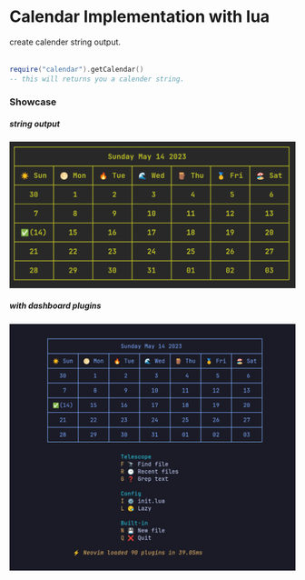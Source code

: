 # Calendar Implementation with lua

create calender string output.

```lua

require("calendar").getCalendar()
-- this will returns you a calender string.

```

### Showcase

##### string output

![sample img1 ](./docs/sample.png)

##### with dashboard plugins

![sample img1 ](./docs/sample2.png)
